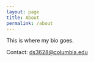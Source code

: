 ```yaml
---
layout: page
title: About
permalink: /about
---
```


This is where my bio goes.

Contact: ds3628@columbia.edu